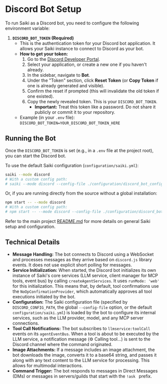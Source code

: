 # Discord Bot Setup

To run Saiki as a Discord bot, you need to configure the following environment variable:

1.  **`DISCORD_BOT_TOKEN` (Required)**
    *   This is the authentication token for your Discord bot application. It allows your Saiki instance to connect to Discord as your bot.
    *   **How to get your token:**
        1.  Go to the [Discord Developer Portal](https://discord.com/developers/applications).
        2.  Select your application, or create a new one if you haven't already.
        3.  In the sidebar, navigate to **Bot**.
        4.  Under the "Token" section, click **Reset Token** (or **Copy Token** if one is already generated and visible).
        5.  Confirm the reset if prompted (this will invalidate the old token if one existed).
        6.  Copy the newly revealed token. This is your `DISCORD_BOT_TOKEN`.
            *   **Important:** Treat this token like a password. Do not share it publicly or commit it to your repository.
    *   Example (in your `.env` file):
        `DISCORD_BOT_TOKEN=YOUR_DISCORD_BOT_TOKEN_HERE`

## Running the Bot

Once the `DISCORD_BOT_TOKEN` is set (e.g., in a `.env` file at the project root), you can start the Discord bot.

To use the default Saiki configuration (`configuration/saiki.yml`):
```bash
saiki --mode discord
# With a custom config path:
# saiki --mode discord --config-file ./configuration/discord_bot_config.yml
```

Or, if you are running directly from the source without a global installation:
```bash
npm start -- --mode discord
# With a custom config path:
# npm start -- --mode discord --config-file ./configuration/discord_bot_config.yml
```

Refer to the main project [README.md](../../README.md) for more details on general Saiki setup and configuration.

## Technical Details

*   **Message Handling:** The bot connects to Discord using a WebSocket and processes messages as they arrive based on `discord.js` library events. It does not use explicit short polling for messages.
*   **Service Initialization:** When started, the Discord bot initializes its own instance of Saiki's core services (LLM service, client manager for MCP tools, event bus) by calling `createAgentServices`. It uses `runMode: 'web'` for this initialization. This means that, by default, tool confirmations use the `NoOpConfirmationProvider`, which automatically approves all tool executions initiated by the bot.
*   **Configuration:** The Saiki configuration file (specified by `DISCORD_CONFIG_PATH`, the global `--config-file` option, or the default `configuration/saiki.yml`) is loaded by the bot to configure its internal services, such as the LLM provider, model, and any MCP server connections.
*   **Tool Call Notifications:** The bot subscribes to `llmservice:toolCall` events on its `agentEventBus`. When a tool is about to be executed by the LLM service, a notification message (⚙️ Calling tool...) is sent to the Discord channel where the command originated.
*   **Image Attachments:** If a message includes an image attachment, the bot downloads the image, converts it to a base64 string, and passes it along with any text content to the LLM service for processing. This allows for multimodal interactions.
*   **Command Trigger:** The bot responds to messages in Direct Messages (DMs) or messages in servers/guilds that start with the `!ask ` prefix. 